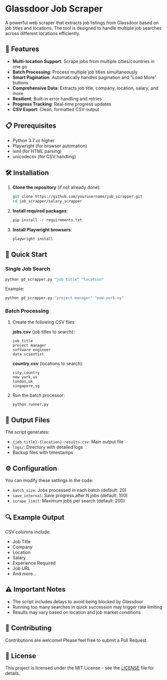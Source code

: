 # Glassdoor Job Scraper

A powerful web scraper that extracts job listings from Glassdoor based on job titles and locations. The tool is designed to handle multiple job searches across different locations efficiently.

## 🚀 Features

- **Multi-location Support**: Scrape jobs from multiple cities/countries in one go
- **Batch Processing**: Process multiple job titles simultaneously
- **Smart Pagination**: Automatically handles pagination and "Load More" buttons
- **Comprehensive Data**: Extracts job title, company, location, salary, and more
- **Resilient**: Built-in error handling and retries
- **Progress Tracking**: Real-time progress updates
- **CSV Export**: Clean, formatted CSV output

## 📋 Prerequisites

- Python 3.7 or higher
- Playwright (for browser automation)
- lxml (for HTML parsing)
- unicodecsv (for CSV handling)

## 🛠 Installation

1. **Clone the repository** (if not already done):
   ```bash
   git clone https://github.com/yourusername/job_scrapper.git
   cd job_scrapper/salary_scrapper
   ```

2. **Install required packages**:
   ```bash
   pip install -r requirements.txt
   ```

3. **Install Playwright browsers**:
   ```bash
   playwright install
   ```

## 🚦 Quick Start

### Single Job Search
```bash
python gd_scrapper.py "job title" "location"
```

Example:
```bash
python gd_scrapper.py "project manager" "new-york-ny"
```

### Batch Processing
1. Create the following CSV files:

   **jobs.csv** (job titles to search):
   ```csv
   job_title
   project manager
   software engineer
   data scientist
   ```

   **country.csv** (locations to search):
   ```csv
   city,country
   new york,us
   london,uk
   singapore,sg
   ```

2. Run the batch processor:
   ```bash
   python runner.py
   ```

## 📂 Output Files

The script generates:
- `{job_title}-{location}-results.csv`: Main output file
- `logs/`: Directory with detailed logs
- Backup files with timestamps

## ⚙️ Configuration

You can modify these settings in the code:
- `batch_size`: Jobs processed in each batch (default: 20)
- `save_interval`: Save progress after N jobs (default: 100)
- `scrape_limit`: Maximum jobs per search (default: 200)

## 🔍 Example Output

CSV columns include:
- Job Title
- Company
- Location
- Salary
- Experience Required
- Job URL
- And more...

## ⚠️ Important Notes

- The script includes delays to avoid being blocked by Glassdoor
- Running too many searches in quick succession may trigger rate limiting
- Results may vary based on location and job market conditions

## 🤝 Contributing

Contributions are welcome! Please feel free to submit a Pull Request.

## 📄 License

This project is licensed under the MIT License - see the [LICENSE](LICENSE) file for details.